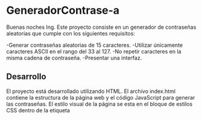 # GeneradorContrase-a

Buenas noches Ing. Este proyecto consiste en un generador de contraseñas aleatorias que cumple con los siguientes requisitos:

-Generar contraseñas aleatorias de 15 caracteres.
-Utilizar únicamente caracteres ASCII en el rango del 33 al 127.
-No repetir caracteres en la misma cadena de contraseña.
-Presentar una interfaz.

## Desarrollo

El proyecto está desarrollado utilizando HTML.
El archivo index.html contiene la estructura de la página web y el código JavaScript para generar las contraseñas.
El estilo visual de la página se esta en el bloque de estilos CSS dentro de la etiqueta <style> en el archivo HTML.

## 
Miguel Angel Carranza Avilez - 62211533
